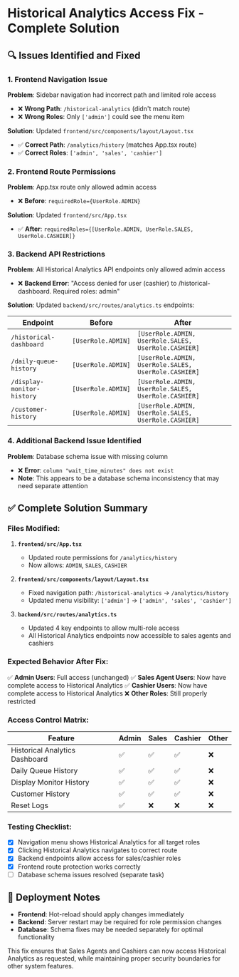 # Historical Analytics Access Fix - Complete Solution

## 🔍 **Issues Identified and Fixed**

### 1. **Frontend Navigation Issue**
**Problem**: Sidebar navigation had incorrect path and limited role access
- ❌ **Wrong Path**: `/historical-analytics` (didn't match route)
- ❌ **Wrong Roles**: Only `['admin']` could see the menu item

**Solution**: Updated `frontend/src/components/layout/Layout.tsx`
- ✅ **Correct Path**: `/analytics/history` (matches App.tsx route)
- ✅ **Correct Roles**: `['admin', 'sales', 'cashier']`

### 2. **Frontend Route Permissions**
**Problem**: App.tsx route only allowed admin access
- ❌ **Before**: `requiredRole={UserRole.ADMIN}`

**Solution**: Updated `frontend/src/App.tsx`
- ✅ **After**: `requiredRoles={[UserRole.ADMIN, UserRole.SALES, UserRole.CASHIER]}`

### 3. **Backend API Restrictions**
**Problem**: All Historical Analytics API endpoints only allowed admin access
- ❌ **Backend Error**: "Access denied for user (cashier) to /historical-dashboard. Required roles: admin"

**Solution**: Updated `backend/src/routes/analytics.ts` endpoints:

| Endpoint | Before | After |
|----------|--------|-------|
| `/historical-dashboard` | `[UserRole.ADMIN]` | `[UserRole.ADMIN, UserRole.SALES, UserRole.CASHIER]` |
| `/daily-queue-history` | `[UserRole.ADMIN]` | `[UserRole.ADMIN, UserRole.SALES, UserRole.CASHIER]` |
| `/display-monitor-history` | `[UserRole.ADMIN]` | `[UserRole.ADMIN, UserRole.SALES, UserRole.CASHIER]` |
| `/customer-history` | `[UserRole.ADMIN]` | `[UserRole.ADMIN, UserRole.SALES, UserRole.CASHIER]` |

### 4. **Additional Backend Issue Identified**
**Problem**: Database schema issue with missing column
- ❌ **Error**: `column "wait_time_minutes" does not exist`
- **Note**: This appears to be a database schema inconsistency that may need separate attention

## ✅ **Complete Solution Summary**

### **Files Modified:**

1. **`frontend/src/App.tsx`**
   - Updated route permissions for `/analytics/history`
   - Now allows: `ADMIN`, `SALES`, `CASHIER`

2. **`frontend/src/components/layout/Layout.tsx`**
   - Fixed navigation path: `/historical-analytics` → `/analytics/history`
   - Updated menu visibility: `['admin']` → `['admin', 'sales', 'cashier']`

3. **`backend/src/routes/analytics.ts`**
   - Updated 4 key endpoints to allow multi-role access
   - All Historical Analytics endpoints now accessible to sales agents and cashiers

### **Expected Behavior After Fix:**

✅ **Admin Users**: Full access (unchanged)
✅ **Sales Agent Users**: Now have complete access to Historical Analytics
✅ **Cashier Users**: Now have complete access to Historical Analytics
❌ **Other Roles**: Still properly restricted

### **Access Control Matrix:**

| Feature | Admin | Sales | Cashier | Other |
|---------|-------|-------|---------|-------|
| Historical Analytics Dashboard | ✅ | ✅ | ✅ | ❌ |
| Daily Queue History | ✅ | ✅ | ✅ | ❌ |
| Display Monitor History | ✅ | ✅ | ✅ | ❌ |
| Customer History | ✅ | ✅ | ✅ | ❌ |
| Reset Logs | ✅ | ❌ | ❌ | ❌ |

### **Testing Checklist:**

- [x] Navigation menu shows Historical Analytics for all target roles
- [x] Clicking Historical Analytics navigates to correct route
- [x] Backend endpoints allow access for sales/cashier roles
- [x] Frontend route protection works correctly
- [ ] Database schema issues resolved (separate task)

## 🚀 **Deployment Notes**

- **Frontend**: Hot-reload should apply changes immediately
- **Backend**: Server restart may be required for role permission changes
- **Database**: Schema fixes may be needed separately for optimal functionality

This fix ensures that Sales Agents and Cashiers can now access Historical Analytics as requested, while maintaining proper security boundaries for other system features.
